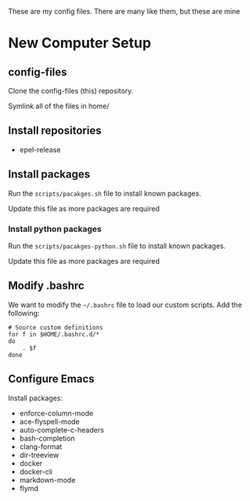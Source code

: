 These are my config files.  There are many like them, but these are mine

# New Computer Setup

## config-files

Clone the config-files (this) repository.

Symlink all of the files in home/

## Install repositories

- epel-release

## Install packages

Run the `scripts/pacakges.sh` file to install known packages.

Update this file as more packages are required

### Install python packages

Run the `scripts/pacakges-python.sh` file to install known packages.

Update this file as more packages are required

## Modify .bashrc

We want to modify the `~/.bashrc` file to load our custom scripts.  Add the following:

    # Source custom definitions
    for f in $HOME/.bashrc.d/*
    do
    	. $f
    done


## Configure Emacs

Install packages:

- enforce-column-mode
- ace-flyspell-mode
- auto-complete-c-headers
- bash-completion
- clang-format
- dir-treeview
- docker
- docker-cli
- markdown-mode
- flymd
